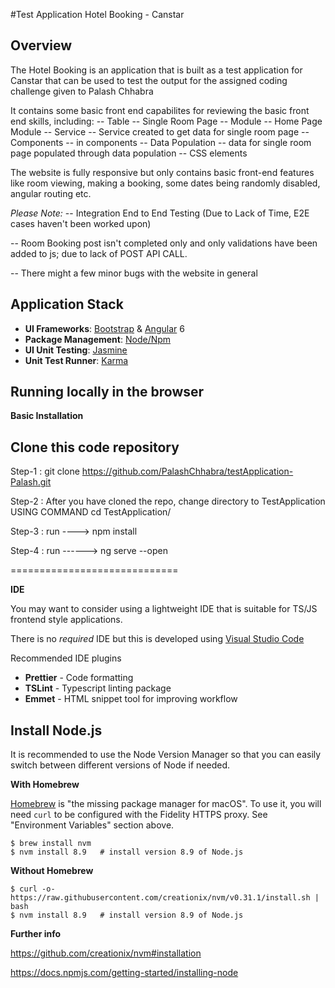 #Test Application Hotel Booking - Canstar

Overview
--------
The Hotel Booking is an application that is built as a test application for Canstar that can be used to test the output for the assigned coding challenge given to Palash Chhabra

It contains some basic front end capabilites for reviewing the basic front end skills, including:
-- Table  -- Single Room Page 
-- Module -- Home Page Module
-- Service -- Service created to get data for single room page
-- Components  -- in components
-- Data Population -- data for single room page populated through data population
-- CSS elements


The website is fully responsive but only contains basic front-end features like room viewing, making a booking, some dates being randomly disabled, angular routing etc.

*Please Note:*
-- Integration End to End Testing (Due to Lack of Time, E2E cases haven't been worked upon)

-- Room Booking post isn't completed only and only validations have been added to js; due to lack of POST API CALL.

-- There might a few minor bugs with the website in general


Application Stack
-----------------

* **UI Frameworks**: [Bootstrap][bootstrap] & [Angular][angular] 6
* **Package Management**: [Node/Npm][node]
* **UI Unit Testing**: [Jasmine][jasmine]
* **Unit Test Runner**: [Karma][karma]

[bootstrap]: https://getbootstrap.com/docs/4.0/getting-started/introduction/
[angular]: https://angular.io/
[angular-cli]: https://github.com/angular/angular-cli/
[node]: https://nodejs.org/en/
[jasmine]: http://jasmine.github.io/
[karma]: https://karma-runner.github.io/


Running locally in the browser
------------------------------

**Basic Installation**

## Clone this code repository

Step-1 : git clone https://github.com/PalashChhabra/testApplication-Palash.git

Step-2 : After you have cloned the repo, change directory to TestApplication USING COMMAND cd TestApplication/

Step-3 : run ----> npm install

Step-4 : run ------> ng serve --open


=============================

**IDE**

You may want to consider using a lightweight IDE that is suitable for TS/JS frontend style applications.

There is no _required_ IDE but this is developed using [Visual Studio Code][vscode]

[vscode]: https://code.visualstudio.com/

Recommended IDE plugins

* **Prettier** - Code formatting
* **TSLint** - Typescript linting package
* **Emmet** - HTML snippet tool for improving workflow


## Install Node.js

It is recommended to use the Node Version Manager so that you can easily switch between different versions of Node if needed.

**With Homebrew**

[Homebrew](https://brew.sh/) is "the missing package manager for macOS". To use it, you will need `curl` to be configured with the Fidelity HTTPS proxy. See "Environment Variables" section above.

```
$ brew install nvm
$ nvm install 8.9   # install version 8.9 of Node.js
```

**Without Homebrew**

```
$ curl -o- https://raw.githubusercontent.com/creationix/nvm/v0.31.1/install.sh | bash
$ nvm install 8.9   # install version 8.9 of Node.js
```

**Further info**

https://github.com/creationix/nvm#installation

https://docs.npmjs.com/getting-started/installing-node
